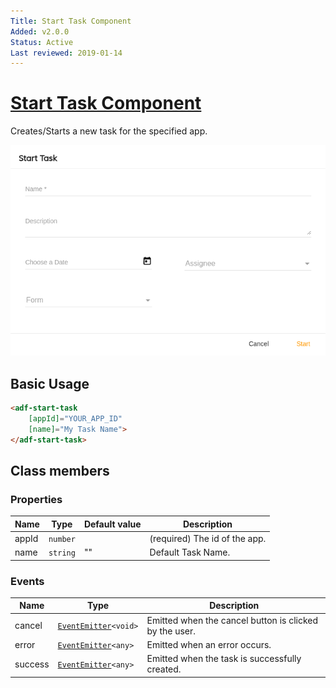 ```yaml
---
Title: Start Task Component
Added: v2.0.0
Status: Active
Last reviewed: 2019-01-14
---
```


# [Start Task Component](../../../lib/process-services/src/lib/task-list/components/start-task/start-task.component.ts "Defined in start-task.component.ts")

Creates/Starts a new task for the specified app.

![adf-start-task](../../docassets/images/adf-start-task.png)

## Basic Usage

```html
<adf-start-task
    [appId]="YOUR_APP_ID"
    [name]="My Task Name">
</adf-start-task>
```

## Class members

### Properties

| Name | Type | Default value | Description |
| ---- | ---- | ------------- | ----------- |
| appId | `number` |  | (required) The id of the app. |
| name | `string` | "" | Default Task Name. |

### Events

| Name | Type | Description |
| ---- | ---- | ----------- |
| cancel | [`EventEmitter`](https://angular.io/api/core/EventEmitter)`<void>` | Emitted when the cancel button is clicked by the user. |
| error | [`EventEmitter`](https://angular.io/api/core/EventEmitter)`<any>` | Emitted when an error occurs. |
| success | [`EventEmitter`](https://angular.io/api/core/EventEmitter)`<any>` | Emitted when the task is successfully created. |
